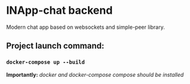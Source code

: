 # INApp-chat backend

Modern chat app based on websockets and simple-peer library.

## Project launch command:

### `docker-compose up --build`

__Importantly:__ *docker and docker-compose compose should be installed*</br>